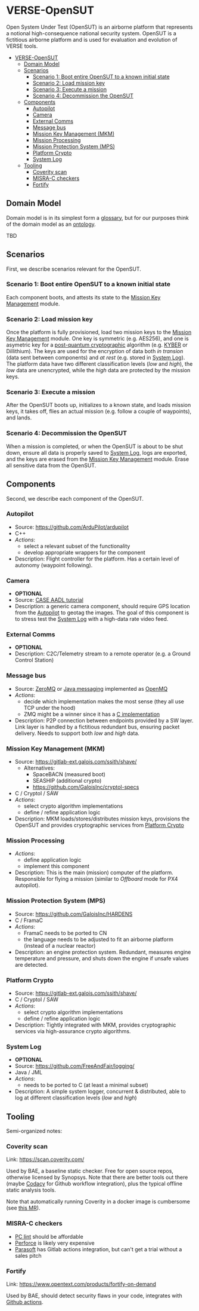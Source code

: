 # VERSE-OpenSUT

Open System Under Test (OpenSUT) is an airborne platform that represents a notional high-consequence national security system.
OpenSUT is a fictitious airborne platform and is used for evaluation and evolution of VERSE tools.

- [VERSE-OpenSUT](#verse-opensut)
  - [Domain Model](#domain-model)
  - [Scenarios](#scenarios)
    - [Scenario 1: Boot entire OpenSUT to a known initial state](#scenario-1-boot-entire-opensut-to-a-known-initial-state)
    - [Scenario 2: Load mission key](#scenario-2-load-mission-key)
    - [Scenario 3: Execute a mission](#scenario-3-execute-a-mission)
    - [Scenario 4: Decommission the OpenSUT](#scenario-4-decommission-the-opensut)
  - [Components](#components)
    - [Autopilot](#autopilot)
    - [Camera](#camera)
    - [External Comms](#external-comms)
    - [Message bus](#message-bus)
    - [Mission Key Management (MKM)](#mission-key-management-mkm)
    - [Mission Processing](#mission-processing)
    - [Mission Protection System (MPS)](#mission-protection-system-mps)
    - [Platform Crypto](#platform-crypto)
    - [System Log](#system-log)
  - [Tooling](#tooling)
    - [Coverity scan](#coverity-scan)
    - [MISRA-C checkers](#misra-c-checkers)
    - [Fortify](#fortify)


## Domain Model

Domain model is in its simplest form a [glossary](https://en.wikipedia.org/wiki/Glossary), but for our purposes think of the domain model as an [ontology](https://en.wikipedia.org/wiki/Ontology_(information_science)).

TBD

## Scenarios

First, we describe scenarios relevant for the OpenSUT.

### Scenario 1: Boot entire OpenSUT to a known initial state

Each component boots, and attests its state to the [Mission Key Management](#mission-key-management-mkm-module) module.

### Scenario 2: Load mission key

Once the platform is fully provisioned, load two mission keys to the [Mission Key Management](#mission-key-management-mkm-module) module.
One key is symmetric (e.g. AES256), and one is asymetric key for a [post-quantum cryptographic](https://en.wikipedia.org/wiki/Post-quantum_cryptography) algorithm (e.g. [KYBER](https://en.wikipedia.org/wiki/Kyber) or Dillithium). The keys are used for the encryption of data both *in transion* (data sent between components) and *at rest* (e.g. stored in [System Log](#system-log)). The platform data have two different classification levels (*low* and *high*), the *low* data are unencrypted, while the *high* data are protected by the mission keys.

### Scenario 3: Execute a mission

After the OpenSUT boots up, initializes to a known state, and loads mission keys, it takes off, flies an actual mission (e.g. follow a couple of waypoints), and lands.

### Scenario 4: Decommission the OpenSUT

When a mission is completed, or when the OpenSUT is about to be shut down, ensure all data is properly saved to [System Log](#system-log), logs are exported, and the keys are erased from the [Mission Key Management](#mission-key-management-mkm-module) module. Erase all sensitive data from the OpenSUT.


## Components

Second, we describe each component of the OpenSUT.

### Autopilot

* Source: https://github.com/ArduPilot/ardupilot
* C++
* *Actions*:
  * select a relevant subset of the functionality
  * develop appropriate wrappers for the component
* Description: Flight controller for the platform. Has a certain level of autonomy (waypoint following).

### Camera

* **OPTIONAL**
* Source: [CASE AADL tutorial](https://github.com/GaloisInc/CASE-AADL-Tutorial/tree/main)
* Description: a generic camera component, should require GPS location from the [Autopilot](#autopilot) to geotag the images. The goal of this component is to stress test the [System Log](#system-log) with a high-data rate video feed.

### External Comms

* **OPTIONAL**
* Description: C2C/Telemetry stream to a remote operator (e.g. a Ground Control Station)

### Message bus

* Source: [ZeroMQ](https://zeromq.org/) or [Java messaging](https://en.wikipedia.org/wiki/Jakarta_Messaging) implemented as [OpenMQ](https://javaee.github.io/openmq/)
* *Actions*:
  * decide which implementation makes the most sense (they all use TCP under the hood)
  * ZMQ might be a winner since it has a [C implementation](https://zeromq.org/languages/c/)
* Description: P2P connection between endpoints provided by a SW layer. Link layer is handled by a fictitious redundant bus, ensuring packet delivery. Needs to support both *low* and *high* data.

### Mission Key Management (MKM)

* Source: https://gitlab-ext.galois.com/ssith/shave/
  * Alternatives:
    * SpaceBACN (measured boot)
    * SEASHIP (additional crypto)
    * https://github.com/GaloisInc/cryptol-specs
* C / Cryptol / SAW
* *Actions*:
  * select crypto algorithm implementations
  * define / refine application logic
* Description: MKM loads/stores/distributes mission keys, provisions the OpenSUT and provides cryptographic services from [Platform Crypto](#platform-crypto)

### Mission Processing

* *Actions*:
  * define application logic
  * implement this component
* Description: This is the main (mission) computer of the platform. Responsible for flying a mission (similar to *Offboard* mode for PX4 autopilot).

### Mission Protection System (MPS)

* Source: https://github.com/GaloisInc/HARDENS
* C / FramaC
* *Actions*:
  * FramaC needs to be ported to CN
  * the language needs to be adjusted to fit an airborne platform (instead of a nuclear reactor)
* Description: an engine protection system. Redundant, measures engine temperature and pressure, and shuts down the engine if unsafe values are detected.


### Platform Crypto

* Source: https://gitlab-ext.galois.com/ssith/shave/
* C / Cryptol / SAW
* *Actions*:
  * select crypto algorithm implementations
  * define / refine application logic
* Description: Tightly integrated with MKM, provides cryptographic services via high-assurance crypto algorithms.

### System Log

* **OPTIONAL**
* Source: https://github.com/FreeAndFair/logging/
* Java / JML
* *Actions*:
  * needs to be ported to C (at least a minimal subset)
* Description: A simple system logger, concurrent & distributed, able to log at different classification levels (*low* and *high*)


## Tooling

Semi-organized notes:

### Coverity scan

Link: https://scan.coverity.com/

Used by BAE, a baseline static checker. Free for open source repos, otherwise licensed by Synopsys. Note that there are better tools out there (maybe [Codacy](https://github.com/marketplace/codacy) for Github workflow integration), plus the typical offline static analysis tools.

Note that automatically running Coverity in a docker image is cumbersome (see [this MR](https://github.com/GaloisInc/HARDENS/pull/141)).

### MISRA-C checkers

* [PC lint](https://pclintplus.com/) should be affordable
* [Perforce](https://www.perforce.com/success/products/qac/free-static-code-analyzer-trial-misra-cpp-2023) is likely very expensive
* [Parasoft](https://github.com/marketplace/actions/run-parasoft-c-c-test) has Gitlab actions integration, but can't get a trial without a sales pitch

### Fortify

Link: https://www.opentext.com/products/fortify-on-demand

Used by BAE, should detect security flaws in your code, integrates with [Github actions](https://github.com/marketplace/actions/fortify-ast-scan).
